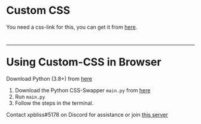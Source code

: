 # Custom CSS
You need a css-link for this, you can get it from [here](https://gg-resources.github.io).

# <hr>Using Custom-CSS in Browser<br>
Download Python (3.8+) from [here](https://python.org/downloads)
1. Download the Python CSS-Swapper `main.py` from [here](https://github.com/xpluna/css-swapper)
2. Run `main.py`
3. Follow the steps in the terminal.

Contact xpbliss#5178 on Discord for assistance or join [this server](https://skidlamer.github.io/wp)
